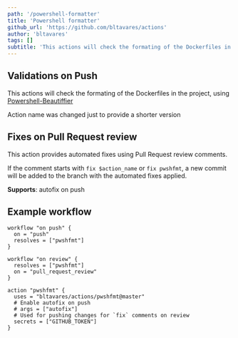 ```yaml
---
path: '/powershell-formatter'
title: 'Powershell formatter'
github_url: 'https://github.com/bltavares/actions'
author: 'bltavares'
tags: []
subtitle: 'This actions will check the formating of the Dockerfiles in the project, using Powershell-Beautiffier.'
---
```


## Validations on Push

This actions will check the formating of the Dockerfiles in the project, using
[Powershell-Beautiffier](https://github.com/DTW-DanWard/PowerShell-Beautifier)

Action name was changed just to provide a shorter version

## Fixes on Pull Request review

This action provides automated fixes using Pull Request review comments.

If the comment starts with `fix $action_name` or `fix pwshfmt`, a new commit
will be added to the branch with the automated fixes applied.

**Supports**: autofix on push

## Example workflow

```hcl
workflow "on push" {
  on = "push"
  resolves = ["pwshfmt"]
}

workflow "on review" {
  resolves = ["pwshfmt"]
  on = "pull_request_review"
}

action "pwshfmt" {
  uses = "bltavares/actions/pwshfmt@master"
  # Enable autofix on push
  # args = ["autofix"]
  # Used for pushing changes for `fix` comments on review
  secrets = ["GITHUB_TOKEN"]
}
```
